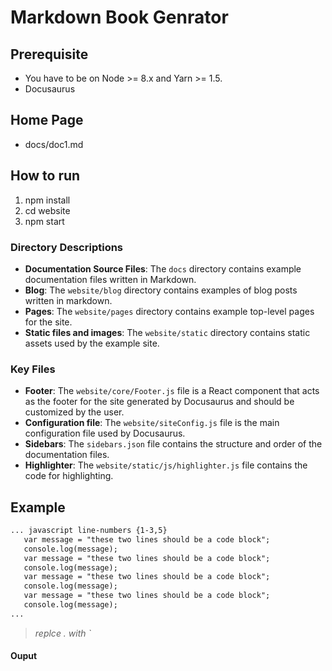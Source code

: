 # Markdown Book Genrator

## Prerequisite
- You have to be on Node >= 8.x and Yarn >= 1.5.
- Docusaurus

## Home Page
- docs/doc1.md
## How to run
1. npm install
2. cd website
3. npm start

### Directory Descriptions

* **Documentation Source Files**: The `docs` directory
  contains example documentation files written in Markdown.
* **Blog**: The `website/blog` directory contains examples of blog posts written in markdown.
* **Pages**: The `website/pages` directory contains example top-level pages for the site.
* **Static files and images**: The `website/static` directory contains static assets used by the example site.

### Key Files

* **Footer**: The `website/core/Footer.js` file is a React component that acts
 as the footer for the site generated by Docusaurus and should be customized by the user.
* **Configuration file**: The `website/siteConfig.js` file is the main
  configuration file used by Docusaurus.
* **Sidebars**: The `sidebars.json` file contains the structure and order
  of the documentation files.
* **Highlighter**: The `website/static/js/highlighter.js` file contains the code for highlighting.
## Example

```Markdown
... javascript line-numbers {1-3,5}
   var message = "these two lines should be a code block";  
   console.log(message);
   var message = "these two lines should be a code block";  
   console.log(message);
   var message = "these two lines should be a code block";  
   console.log(message);
   var message = "these two lines should be a code block";  
   console.log(message);
...
```
>_replce . with `_

#### Ouput
![Snapshot](data:image/gif;base64,R0lGODlhAQABAIAAAP///////yH5BAEKAAEALAAAAAABAAEAAAICTAEAOw==)